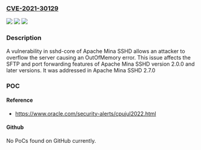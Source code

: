 ### [CVE-2021-30129](https://cve.mitre.org/cgi-bin/cvename.cgi?name=CVE-2021-30129)
![](https://img.shields.io/static/v1?label=Product&message=Apache%20Mina%20SSHD&color=blue)
![](https://img.shields.io/static/v1?label=Version&message=Apache%20Mina%20SSHD%3E%3D%202.0.0%20&color=brighgreen)
![](https://img.shields.io/static/v1?label=Vulnerability&message=oom&color=brighgreen)

### Description

A vulnerability in sshd-core of Apache Mina SSHD allows an attacker to overflow the server causing an OutOfMemory error. This issue affects the SFTP and port forwarding features of Apache Mina SSHD version 2.0.0 and later versions. It was addressed in Apache Mina SSHD 2.7.0

### POC

#### Reference
- https://www.oracle.com/security-alerts/cpujul2022.html

#### Github
No PoCs found on GitHub currently.

